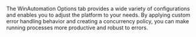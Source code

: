 The WinAutomation Options tab provides a wide variety of configurations and enables you to adjust the platform to your needs. By applying custom error handling behavior and creating a concurrency policy, you can make running processes more productive and robust to errors.
